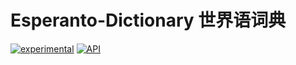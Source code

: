 # Esperanto-Dictionary 世界语词典
[![experimental](https://img.shields.io/badge/stability-experimental-orange.svg)](https://img.shields.io/badge/stability-experimental-orange.svg)
[![API](https://img.shields.io/badge/API-23%2B-blue.svg?style=flat)](https://android-arsenal.com/api?level=23)
